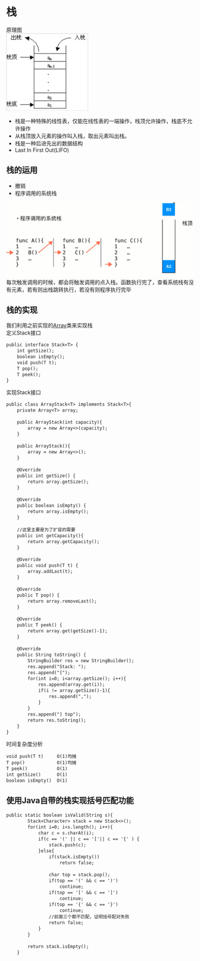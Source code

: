 # 栈

原理图<br>
![图片无法加载](https://github.com/Ywfy/Learning-Data-Structure/blob/master/Stack%20And%20Queue/z.jpg)<br>

* 栈是一种特殊的线性表，仅能在线性表的一端操作，栈顶允许操作，栈底不允许操作
* 从栈顶放入元素的操作叫入栈，取出元素叫出栈。 
* 栈是一种后进先出的数据结构
* Last In First Out(LIFO)

## 栈的运用
* 撤销
* 程序调用的系统栈

![图片无法加载](https://github.com/Ywfy/Learning-Data-Structure/blob/master/Stack%20And%20Queue/dy.png)<br>
每次触发调用的时候，都会将触发调用的点入栈。函数执行完了，查看系统栈有没有元素，若有则出栈跳转执行，若没有则程序执行完毕

## 栈的实现
我们利用之前实现的[Array](https://github.com/Ywfy/Learning-Data-Structure/blob/master/Arrays/README.md#java%E4%B8%8B%E5%AE%9A%E5%88%B6%E6%95%B0%E7%BB%84)类来实现栈<br>
定义Stack接口
```
public interface Stack<T> {
    int getSize();
    boolean isEmpty();
    void push(T t);
    T pop();
    T peek();
}
```

实现Stack接口
```
public class ArrayStack<T> implements Stack<T>{
    private Array<T> array;

    public ArrayStack(int capacity){
        array = new Array<>(capacity);
    }

    public ArrayStack(){
        array = new Array<>();
    }

    @Override
    public int getSize() {
        return array.getSize();
    }

    @Override
    public boolean isEmpty() {
        return array.isEmpty();
    }

    //这里主要是为了扩容的需要
    public int getCapacity(){
        return array.getCapacity();
    }

    @Override
    public void push(T t) {
        array.addLast(t);
    }

    @Override
    public T pop() {
        return array.removeLast();
    }

    @Override
    public T peek() {
        return array.get(getSize()-1);
    }

    @Override
    public String toString() {
        StringBuilder res = new StringBuilder();
        res.append("Stack: ");
        res.append("[");
        for(int i=0; i<array.getSize(); i++){
            res.append(array.get(i));
            if(i != array.getSize()-1){
                res.append(",");
            }
        }
        res.append("] top");
        return res.toString();
    }
}
```

时间复杂度分析
```
void push(T t)     O(1)均摊
T pop()            O(1)均摊
T peek()           O(1)
int getSize()      O(1)
boolean isEmpty()  O(1)
```

## 使用Java自带的栈实现括号匹配功能
```
public static boolean isValid(String s){
        Stack<Character> stack = new Stack<>();
        for(int i=0; i<s.length(); i++){
            char c = s.charAt(i);
            if(c == '(' || c == '['|| c == '{' ) {
                stack.push(c);
            }else{
                if(stack.isEmpty())
                    return false;

                char top = stack.pop();
                if(top == '(' && c == ')')
                    continue;
                if(top == '[' && c == ']')
                    continue;
                if(top == '{' && c == '}')
                    continue;
                //前面三个都不匹配，证明括号配对失败
                return false;
            }
        }

        return stack.isEmpty();
    }
```
